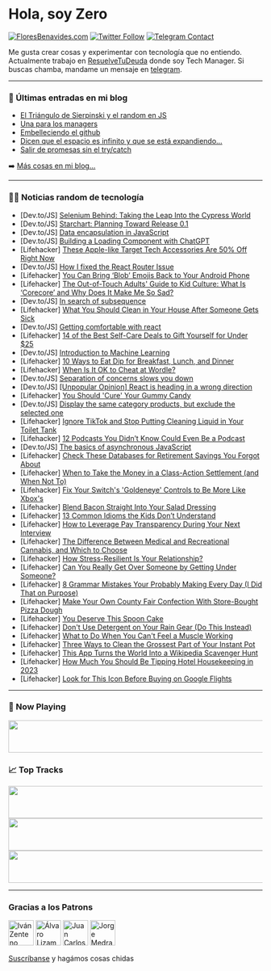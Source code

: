 # Hola, soy Zero

[![FloresBenavides.com](https://img.shields.io/website?down_message=oops&label=MiBlog&style=for-the-badge&up_message=online&url=https%3A%2F%2Ffloresbenavides.com)](https://floresbenavides.com) [![Twitter Follow](https://img.shields.io/twitter/follow/ZeroDragon?color=%231DA1F2&label=Follow&logo=twitter&logoColor=ffffff&style=for-the-badge)](https://twitter.com/zerodragon) [![Telegram Contact](https://img.shields.io/badge/escr%C3%ADbeme-ZeroDragon-%2326A5E4?style=for-the-badge&logo=telegram)](https://t.me/zerodragon)

Me gusta crear cosas y experimentar con tecnología que no entiendo.
Actualmente trabajo en [ResuelveTuDeuda](http://github.com/resuelve) donde soy Tech Manager.
Si buscas chamba, mandame un mensaje en [telegram](https://t.me/zerodragon).

---

### 📕 Últimas entradas en mi blog
<!-- BLOG-POST-LIST:START -->
- [El Triángulo de Sierpinski y el random en JS](https://floresbenavides.com/el-triangulo-de-sierpinski-y-el-random-en-js/)
- [Una para los managers](https://floresbenavides.com/una-para-los-managers/)
- [Embelleciendo el github](https://floresbenavides.com/embelleciendo-el-github/)
- [Dicen que el espacio es infinito y que se está expandiendo…](https://floresbenavides.com/dicen-que-el-espacio-es-infinito-y-que-se-esta-expandiendo/)
- [Salir de promesas sin el try/catch](https://floresbenavides.com/salir-de-promesas-sin-el-try-catch/)
<!-- BLOG-POST-LIST:END -->

➡️ [Más cosas en mi blog...](https://floresbenavides.com)

---

### 👨‍💻 Noticias random de tecnología
<!-- TECH-POSTS:START -->
- [Dev.to/JS] [Selenium Behind: Taking the Leap Into the Cypress World](https://dev.to/atulkrsharma/selenium-behind-taking-the-leap-into-the-cypress-world-2637)
- [Dev.to/JS] [Starchart: Planning Toward Release 0.1](https://dev.to/cychu42/starchart-plan-for-release-01-26ba)
- [Dev.to/JS] [Data encapsulation in JavaScript](https://dev.to/bolouie/data-encapsulation-in-javascript-1e9)
- [Dev.to/JS] [Building a Loading Component with ChatGPT](https://dev.to/infoxicator/building-a-loading-component-with-chatgpt-26od)
- [Lifehacker] [These Apple-like Target Tech Accessories Are 50% Off Right Now](https://lifehacker.com/these-apple-like-target-tech-accessories-are-50-off-ri-1850042771)
- [Dev.to/JS] [How I fixed the React Router Issue](https://dev.to/taepal467/how-i-fixed-the-react-router-issue-2dg0)
- [Lifehacker] [You Can Bring ‘Blob’ Emojis Back to Your Android Phone](https://lifehacker.com/you-can-bring-blob-emojis-back-to-your-android-phone-1850041694)
- [Lifehacker] [The Out-of-Touch Adults&#39; Guide to Kid Culture: What Is ‘Corecore’ and Why Does It Make Me So Sad?](https://lifehacker.com/the-out-of-touch-adults-guide-to-kid-culture-what-is-1850042797)
- [Dev.to/JS] [In search of subsequence](https://dev.to/sarunasmedeikis/in-search-of-subsequence-64e)
- [Lifehacker] [What You Should Clean in Your House After Someone Gets Sick](https://lifehacker.com/what-you-should-clean-in-your-house-after-someone-gets-1850042324)
- [Dev.to/JS] [Getting comfortable with react](https://dev.to/griffincodes1/getting-comfortable-with-react-37oi)
- [Lifehacker] [14 of the Best Self-Care Deals to Gift Yourself for Under $25](https://lifehacker.com/14-of-the-best-self-care-deals-to-gift-yourself-for-und-1850041613)
- [Dev.to/JS] [Introduction to Machine Learning](https://dev.to/eteimz/introduction-to-machine-learning-237l)
- [Lifehacker] [10 Ways to Eat Dip for Breakfast, Lunch, and Dinner](https://lifehacker.com/10-ways-to-eat-dip-for-breakfast-lunch-and-dinner-1850041608)
- [Lifehacker] [When Is It OK to Cheat at Wordle?](https://lifehacker.com/when-is-it-ok-to-cheat-at-wordle-1850041707)
- [Dev.to/JS] [Separation of concerns slows you down](https://dev.to/areknawo/separation-of-concerns-slows-you-down-5eag)
- [Dev.to/JS] [[Unpopular Opinion] React is heading in a wrong direction](https://dev.to/oskarkaminski/unpopular-opinion-react-is-heading-in-a-wrong-direction-46dp)
- [Lifehacker] [You Should &#39;Cure&#39; Your Gummy Candy](https://lifehacker.com/you-should-cure-your-gummy-candy-1850041518)
- [Dev.to/JS] [Display the same category products, but exclude the selected one](https://dev.to/taiseen/display-the-same-category-products-but-exclude-the-selected-one-21jg)
- [Lifehacker] [Ignore TikTok and Stop Putting Cleaning Liquid in Your Toilet Tank](https://lifehacker.com/ignore-tiktok-and-stop-putting-cleaning-liquid-in-your-1850041452)
- [Lifehacker] [12 Podcasts You Didn’t Know Could Even Be a Podcast](https://lifehacker.com/12-podcasts-you-didn-t-know-could-be-a-podcast-1850016905)
- [Dev.to/JS] [The basics of asynchronous JavaScript](https://dev.to/thatmwcoder/the-basics-of-asynchronous-javascript-2798)
- [Lifehacker] [Check These Databases for Retirement Savings You Forgot About](https://lifehacker.com/check-these-databases-for-retirement-savings-you-forgot-1850037905)
- [Lifehacker] [When to Take the Money in a Class-Action Settlement &lpar;and When Not To&rpar;](https://lifehacker.com/when-to-take-the-money-in-a-class-action-settlement-an-1850040355)
- [Lifehacker] [Fix Your Switch&#39;s &#39;Goldeneye&#39; Controls to Be More Like Xbox&#39;s](https://lifehacker.com/fix-your-switchs-goldeneye-controls-to-be-more-like-xbo-1850040284)
- [Lifehacker] [Blend Bacon Straight Into Your Salad Dressing](https://lifehacker.com/blend-bacon-straight-into-your-salad-dressing-1850040200)
- [Lifehacker] [13 Common Idioms the Kids Don’t Understand](https://lifehacker.com/13-common-idioms-the-kids-don-t-understand-1850035015)
- [Lifehacker] [How to Leverage Pay Transparency During Your Next Interview](https://lifehacker.com/how-to-leverage-pay-transparency-during-your-next-inter-1850006082)
- [Lifehacker] [The Difference Between Medical and Recreational Cannabis, and Which to Choose](https://lifehacker.com/the-difference-between-medical-and-recreational-cannabi-1850039890)
- [Lifehacker] [How Stress-Resilient Is Your Relationship?](https://lifehacker.com/how-stress-resilient-is-your-relationship-1850038256)
- [Lifehacker] [Can You Really Get Over Someone by Getting Under Someone?](https://lifehacker.com/can-you-really-get-over-someone-by-getting-under-someon-1850038232)
- [Lifehacker] [8 Grammar Mistakes Your Probably Making Every Day &lpar;I Did That on Purpose&rpar;](https://lifehacker.com/8-grammar-mistakes-your-probably-making-every-day-i-di-1850039059)
- [Lifehacker] [Make Your Own County Fair Confection With Store-Bought Pizza Dough](https://lifehacker.com/make-elephant-ears-with-store-bought-pizza-dough-1850038013)
- [Lifehacker] [You Deserve This Spoon Cake](https://lifehacker.com/you-deserve-this-spoon-cake-1850035434)
- [Lifehacker] [Don&#39;t Use Detergent on Your Rain Gear &lpar;Do This Instead&rpar;](https://lifehacker.com/dont-use-detergent-on-your-rain-gear-do-this-instead-1850037456)
- [Lifehacker] [What to Do When You Can&#39;t Feel a Muscle Working](https://lifehacker.com/what-to-do-when-you-cant-feel-a-muscle-working-1850037107)
- [Lifehacker] [Three Ways to Clean the Grossest Part of Your Instant Pot](https://lifehacker.com/three-ways-to-clean-the-grossest-part-of-your-instant-p-1850036652)
- [Lifehacker] [This App Turns the World Into a Wikipedia Scavenger Hunt](https://lifehacker.com/this-app-turns-the-world-into-a-wikipedia-scavenger-hun-1850035668)
- [Lifehacker] [How Much You Should Be Tipping Hotel Housekeeping in 2023](https://lifehacker.com/how-much-you-should-be-tipping-hotel-housekeeping-in-20-1850035737)
- [Lifehacker] [Look for This Icon Before Buying on Google Flights](https://lifehacker.com/look-for-this-icon-before-buying-on-google-flights-1850036412)<!-- TECH-POSTS:END -->

---

### 🎵 Now Playing
<a href="https://spotify-now-playing-dun.vercel.app/now-playing?open"><img src="https://spotify-now-playing-dun.vercel.app/now-playing" width="540" height="64"></a>

### 📈 Top Tracks
<a href="https://spotify-now-playing-dun.vercel.app/top-tracks?i=1&open"><img src="https://spotify-now-playing-dun.vercel.app/top-tracks?i=1" width="540" height="64"></a>
<a href="https://spotify-now-playing-dun.vercel.app/top-tracks?i=2&open"><img src="https://spotify-now-playing-dun.vercel.app/top-tracks?i=2" width="540" height="64"></a>
<a href="https://spotify-now-playing-dun.vercel.app/top-tracks?i=3&open"><img src="https://spotify-now-playing-dun.vercel.app/top-tracks?i=3" width="540" height="64"></a>

---

### Gracias a los Patrons
[<img src="https://avatars.githubusercontent.com/u/243380?v=4" alt="Iván Zenteno" width="50px">](https://github.com/k001) [<img src="https://avatars.githubusercontent.com/u/19955639?v=4" alt="Álvaro Lizama" width="50px">](https://github.com/alvarolizama) [<img src="https://avatars.githubusercontent.com/u/2718753?v=4" alt="Juan Carlos Ruiz" width="50px">](https://github.com/JuanCrg90) [<img src="https://avatars.githubusercontent.com/u/37025?v=4" alt="Jorge Medrano" width="50px">](https://github.com/h1pp1e) 

[Suscríbanse](https://www.patreon.com/zerodragon) y hagámos cosas chidas
